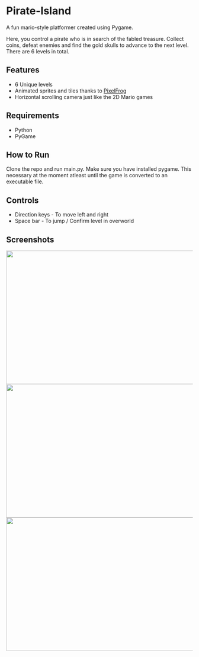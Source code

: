 # Pirate-Island
A fun mario-style platformer created using Pygame. 

Here, you control a pirate who is in search of the fabled treasure. Collect coins, defeat enemies and find the gold skulls to advance to the next level. There are 6 levels in total.

## Features
* 6 Unique levels
* Animated sprites and tiles thanks to [PixelFrog](https://pixelfrog-assets.itch.io/)
* Horizontal scrolling camera just like the 2D Mario games

## Requirements
* Python
* PyGame

## How to Run
Clone the repo and run main.py. Make sure you have installed pygame. This necessary at the moment atleast until the game is converted to an executable file.

## Controls
* Direction keys - To move left and right
* Space bar - To jump / Confirm level in overworld

## Screenshots
<img src='../main/Screenshots/Screenshot1.png' height = "360px" width = "600px">
<img src='../main/Screenshots/Screenshot2.png' height = "360px" width = "600px">
<img src='../main/Screenshots/Screenshot3.png' height = "360px" width = "600px">
